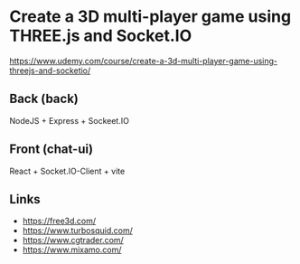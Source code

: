 # Create a 3D multi-player game using THREE.js and Socket.IO

https://www.udemy.com/course/create-a-3d-multi-player-game-using-threejs-and-socketio/

## Back (back)
NodeJS + Express + Sockeet.IO

## Front (chat-ui) 
React + Socket.IO-Client + vite

## Links

- https://free3d.com/
- https://www.turbosquid.com/
- https://www.cgtrader.com/
- https://www.mixamo.com/
